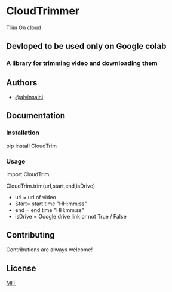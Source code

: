 
# CloudTrimmer
Trim On cloud
## Devloped to be used only on Google colab
### A library for trimming video and downloading them



  
    
## Authors

- [@alvinsaini](https://www.github.com/codewithalvin)

  
## Documentation
### Installation
pip install CloudTrim

### Usage
import CloudTrim

CloudTrim.trim(url,start,end,isDrive)


* url = url of video 
* Start= start time "HH:mm:ss"
* end = end time "HH:mm:ss"
* isDrive = Google drive link or not True / False


  
## Contributing

Contributions are always welcome!

  
## License

[MIT](https://github.com/CodeWithAlvin/CloudTrimmer/blob/master/license)

  
